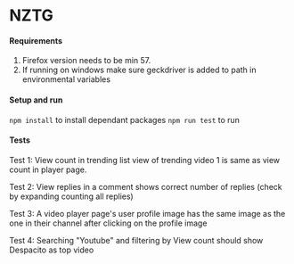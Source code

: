 # NZTG

#### Requirements
1. Firefox version needs to be min 57.
2. If running on windows make sure geckdriver is added to path in environmental variables

#### Setup and run
`npm install` to install dependant packages 
`npm run test` to run

#### Tests

Test 1: View count in trending list view of trending video 1 is same as view count in player page.

Test 2: View replies in a comment shows correct number of replies (check by expanding counting all replies)

Test 3: A video player page's user profile image has the same image as the one in their channel after clicking on the profile image

Test 4: Searching "Youtube" and filtering by View count should show Despacito as top video

